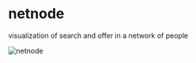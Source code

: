 # netnode
visualization of search and offer in a network of people

![netnode](/netnode/netNode01.png "screenshot")
